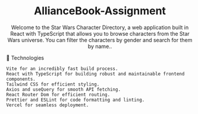 


<h1 align="center">AllianceBook-Assignment</h1>
<p align="center">
    Welcome to the Star Wars Character Directory, a web application built in React with TypeScript that allows you to browse characters from the Star Wars universe. You     can filter the characters by gender and search for them by name..
</p>

🚀 Technologies

    Vite for an incredibly fast build process.
    React with TypeScript for building robust and maintainable frontend components.
    Tailwind CSS for efficient styling.
    Axios and useQuery for smooth API fetching.
    React Router Dom for efficient routing.
    Prettier and ESLint for code formatting and linting.
    Vercel for seamless deployment.

